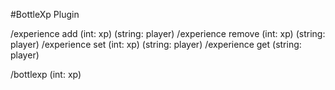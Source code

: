 #BottleXp Plugin 

/experience add (int: xp) (string: player)
/experience remove (int: xp) (string: player)
/experience set (int: xp) (string: player)
/experience get (string: player)

/bottlexp (int: xp)